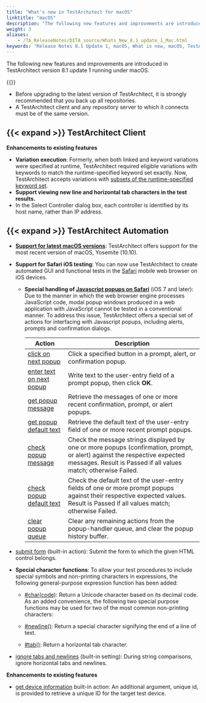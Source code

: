 ```yaml
--- 
title: "What's new in TestArchitect for macOS"
linktitle: "macOS"
description: "The following new features and improvements are introduced in TestArchitect version 8.1 update 1 running under macOS."
weight: 3
aliases: 
    - /TA_ReleaseNotes/DITA_source/Whats_New_8.1_update_1_Mac.html
keywords: "Release Notes 8.1 Update 1, macOS, What is new, macOS, TestArchitect 8.1 Update 1, TestArchitect 8.1 Update 1, what is new, macOS"
---
```


The following new features and improvements are introduced in TestArchitect version 8.1 update 1 running under macOS.

{{<remember>}}

-   Before upgrading to the latest version of TestArchitect, it is strongly recommended that you back up all repositories.
-   A TestArchitect client and any repository server to which it connects must be of the same version.

## {{< expand >}} TestArchitect Client

**Enhancements to existing features**

-   **Variation execution**: Formerly, when both linked and keyword variations were specified at runtime, TestArchitect required eligible variations with keywords to match the runtime-specified keyword set exactly. Now, TestArchitect accepts variations with [subsets of the runtime-specified keyword set](/user-guide/variations/rules-for-executing-with-variations/rules-for-selecting-variations-for-execution/execution-with-both-keywords-and-version-nodes).
-   **Support viewing new line and horizontal tab characters in the test results.**
-   In the Select Controller dialog box, each controller is identified by its host name, rather than IP address.

## {{< expand >}} TestArchitect Automation

-   [**Support for latest macOS versions**](/automation-guide/application-testing/mobile-testing/testing-mobile-applications/ios-automation/): TestArchitect offers support for the most recent version of macOS, Yosemite \(10.10\).
-   **Support for Safari iOS testing**: You can now use TestArchitect to create automated GUI and functional tests in the [Safari](/automation-guide/application-testing/mobile-testing/testing-mobile-web-applications/testing-safari-on-ios/) mobile web browser on iOS devices.
    -   **Special handling of [Javascript popups on Safari](/automation-guide/application-testing/mobile-testing/testing-mobile-web-applications/testing-safari-on-ios/handling-javascript-popups)** \(iOS 7 and later\): Due to the manner in which the web browser engine processes JavaScript code, modal popup windows produced in a web application with JavaScript cannot be tested in a conventional manner. To address this issue, TestArchitect offers a special set of actions for interfacing with Javascript popups, including alerts, prompts and confirmation dialogs.

        |Action|Description|
        |------|-----------|
        |[click on next popup](/automation-guide/action-based-testing-language/built-in-actions/user-interface-actions/browsing/click-on-next-popup)|Click a specified button in a prompt, alert, or confirmation popup.|
        |[enter text on next popup](/automation-guide/action-based-testing-language/built-in-actions/user-interface-actions/browsing/enter-text-on-next-popup)|Write text to the user-entry field of a prompt popup, then click **OK**.|
        |[get popup message](/automation-guide/action-based-testing-language/built-in-actions/user-interface-actions/browsing/get-popup-message)|Retrieve the messages of one or more recent confirmation, prompt, or alert popups.|
        |[get popup default text](/automation-guide/action-based-testing-language/built-in-actions/user-interface-actions/browsing/get-popup-default-text)|Retrieve the default text of the user-entry field of one or more recent prompt popups.|
        |[check popup message](/automation-guide/action-based-testing-language/built-in-actions/user-interface-actions/browsing/check-popup-message)|Check the message strings displayed by one or more popups \(confirmation, prompt, or alert\) against the respective expected messages. Result is Passed if all values match; otherwise Failed.|
        |[check popup default text](/automation-guide/action-based-testing-language/built-in-actions/user-interface-actions/browsing/check-popup-default-text)|Check the default text of the user-entry fields of one or more prompt popups against their respective expected values. Result is Passed if all values match; otherwise Failed.|
        |[clear popup queue](/automation-guide/action-based-testing-language/built-in-actions/user-interface-actions/browsing/clear-popup-queue)|Clear any remaining actions from the popup-handler queue, and clear the popup history buffer.|

-   [submit form](/automation-guide/action-based-testing-language/built-in-actions/user-interface-actions/browsing/submit-form) \(built-in action\): Submit the form to which the given HTML control belongs.
-   **Special character functions**: To allow your test procedures to include special symbols and non-printing characters in expressions, the following general-purpose expression function has been added:

    -   [\#char\(code\)](/automation-guide/action-based-testing-language/the-test-language/functions/string-functions/char): Return a Unicode character based on its decimal code.
    As an added convenience, the following two special purpose functions may be used for two of the most common non-printing characters:

    -   [\#newline\(\)](/automation-guide/action-based-testing-language/the-test-language/functions/string-functions/newline): Return a special character signifying the end of a line of text.
    -   [\#tab\(\)](/automation-guide/action-based-testing-language/the-test-language/functions/string-functions/tab): Return a horizontal tab character.
-   [ignore tabs and newlines](/automation-guide/action-based-testing-language/built-in-settings/value-settings/ignore-tabs-and-newlines) \(built-in setting\): During string comparisons, ignore horizontal tabs and newlines.

**Enhancements to existing features**

-   [get device information](/automation-guide/action-based-testing-language/built-in-actions/system-actions/device/get-device-information) built-in action: An additional argument, unique id, is provided to retrieve a unique ID for the target test device.


